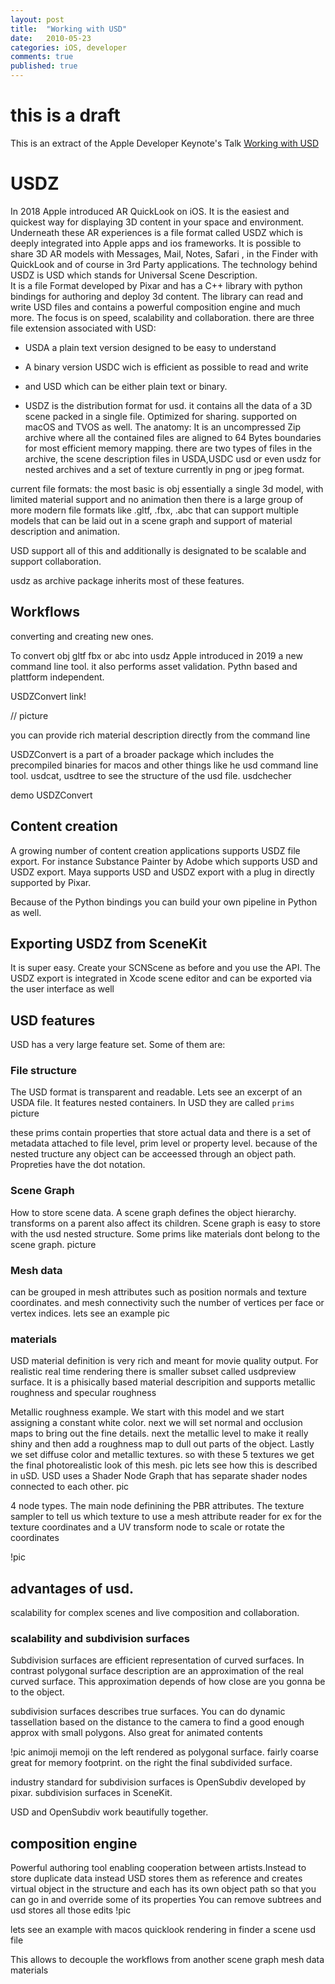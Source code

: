 ```yaml
---
layout: post
title:  "Working with USD"
date:   2010-05-23
categories: iOS, developer
comments: true
published: true
---
```

# this is a draft

This is an extract of the Apple Developer Keynote's Talk [Working with USD](https://developer.apple.com/videos/play/wwdc2019/602/)


# USDZ
In 2018 Apple introduced AR QuickLook on iOS. It is the easiest and quickest way for displaying 3D content in your space and environment. Underneath these AR experiences is a file format called USDZ which is deeply integrated into Apple apps and ios frameworks. It is possible to share 3D AR models with Messages, Mail, Notes, Safari , in the Finder with QuickLook and of course in 3rd Party applications. The technology behind USDZ is USD which stands for Universal Scene Description.   
It is a file Format developed by Pixar and has a C++ library with python bindings for authoring and deploy 3d content. The library can read and write USD files and contains a powerful composition engine and much more. The focus is on speed, scalability and collaboration.
there are three file extension associated with USD:
- USDA a plain text version designed to be easy to understand
- A binary version USDC wich is efficient as possible to read and write 
- and USD which can be either plain text or binary.

- USDZ is the distribution format for usd. it contains all the data of a 3D scene packed in a single file.
Optimized for sharing. supported on macOS and TVOS as well. 
The anatomy: It is an uncompressed Zip archive where all the contained files are aligned to 64 Bytes boundaries for most efficient memory mapping.
there are two types of files in the archive, the scene description files in USDA,USDC usd or even usdz for nested archives and a set of texture currently in png or jpeg format.

current file formats: 
the most basic is obj essentially a single 3d model, with limited material support and no animation
then there is a large group of more modern file formats like .gltf, .fbx, .abc that can support multiple models that can be laid out in a scene graph and support of material description and animation.

USD support all of this and additionally is designated to be scalable and support collaboration.

usdz as archive package inherits most of these features.

## Workflows 
converting and creating new ones.

To convert obj gltf fbx or abc into usdz Apple introduced in 2019 a new command line tool. it also performs asset validation. Pythn based and plattform independent.

USDZConvert 
link!

// picture

you can provide rich material description directly from the command line


USDZConvert is a part of a broader package which includes the precompiled binaries for macos and other things like he usd command line tool. usdcat, usdtree to see the structure of the usd file. usdchecher

demo USDZConvert

## Content creation

A growing number of content creation applications supports USDZ file export. For instance Substance Painter by Adobe which supports USD and USDZ export. Maya supports USD and USDZ export with a plug in directly supported by Pixar.  

Because of the Python bindings you can build your own pipeline in Python as well.

## Exporting USDZ from SceneKit

It is super easy. Create your SCNScene as before and you use the API. 
The USDZ export is integrated in Xcode scene editor and can be exported via the user interface as well

## USD features

USD has a very large feature set. Some of them are:

### File structure
The USD format is transparent and readable. Lets see an excerpt of an USDA file. It features nested containers. In USD they are called `prims`
picture

these prims contain properties that store actual data and there is a set of metadata attached to file level, prim level or property level. because of the nested tructure any object can be acceessed through an object path.
Propreties have the dot notation.

### Scene Graph
How to store scene data. A scene graph defines the object hierarchy. transforms on a parent also affect its children.
Scene graph is easy to store with the usd nested structure. Some prims like materials dont belong to the scene graph.
picture
### Mesh data
can be grouped in mesh attributes such as position normals and texture coordinates.
and mesh connectivity such the number of vertices per face or vertex indices.
lets see an example 
pic

### materials
USD material definition is very rich and meant for movie quality output.
For realistic real time rendering there is smaller subset called usdpreview surface. It is a phisically based material descripition and supports metallic roughness and specular roughness

Metallic roughness
example. We start with this model and we start assigning a constant white color. next we will set normal and occlusion maps to bring out the fine details.
next the metallic level to make it really shiny and then add a roughness map to dull out parts of the object. Lastly we set diffuse color and metallic textures. so with these 5 textures we get the final photorealistic look of this mesh.
pic
lets see how this is described in uSD. USD uses a Shader Node  Graph that has separate shader nodes connected to each other.
pic

4 node types.
The main node definining the PBR attributes.
The texture sampler to tell us which texture to use
a mesh attribute reader for ex for the texture coordinates
and a UV transform node to scale or rotate the coordinates

!pic

## advantages of usd.
scalability for complex scenes and live composition and collaboration.

### scalability and subdivision surfaces

Subdivision surfaces are efficient representation of curved surfaces. In contrast polygonal surface description are an approximation of the real curved surface. This approximation depends of how close are you gonna be to the object.

subdivision surfaces describes true surfaces. You can do dynamic tassellation based on the distance to the camera to find a good enough approx with small polygons. Also great for animated contents

!pic animoji memoji
on the left rendered as polygonal surface. fairly coarse great for memory footprint. on the right the final subdivided surface.

industry standard for subdivision surfaces is OpenSubdiv developed by pixar.
subdivision surfaces in SceneKit.

USD and OpenSubdiv work beautifully together.

## composition engine
Powerful authoring tool enabling cooperation between artists.Instead to store duplicate data instead USD stores them as reference and creates virtual object in the structure and each has its own object path so that you can go in and override some of its properties
You can remove subtrees and usd stores all those edits
!pic

lets see an example with macos quicklook rendering in finder a scene usd file

This allows to decouple the workflows from another
scene graph
mesh data
materials